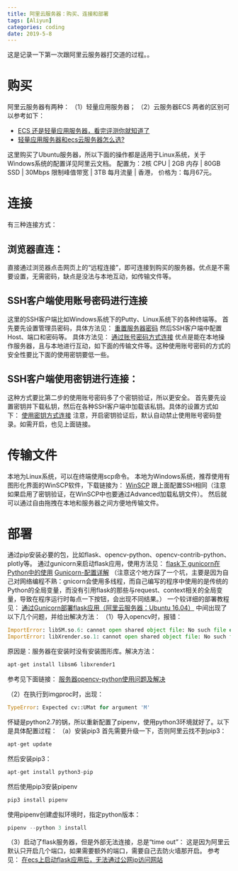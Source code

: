 ```yaml
---
title: 阿里云服务器：购买、连接和部署
tags: [Aliyun]
categories: coding 
date: 2019-5-8
---
```

这是记录一下第一次跟阿里云服务器打交道的过程。。
# 购买
阿里云服务器有两种：
（1）轻量应用服务器；
（2）云服务器ECS
两者的区别可以参考如下：
- [ECS 还是轻量应用服务器，看完评测你就知道了](https://yq.aliyun.com/articles/202688)
- [轻量应用服务器和ecs云服务器怎么选?](https://www.chukuangren.com/qingliang.html)

这里购买了Ubuntu服务器，所以下面的操作都是适用于Linux系统，关于Windows系统的配置详见阿里云文档。
配置为：2核 CPU | 2GB 内存 | 80GB SSD | 30Mbps 限制峰值带宽 | 3TB 每月流量 | 香港，
价格为：每月67元。

# 连接
有三种连接方式：

## 浏览器直连：

直接通过浏览器点击网页上的“远程连接”，即可连接到购买的服务器。优点是不需要设置，无需密码，缺点是没法与本地互动，如传输文件等。

## SSH客户端使用账号密码进行连接
这里的SSH客户端比如Windows系统下的Putty、Linux系统下的各种终端等。
首先要先设置管理员密码，具体方法见：
[重置服务器密码](https://help.aliyun.com/document_detail/60055.html?spm=a2c4g.11186623.2.15.5e512eebolLgUZ)
然后SSH客户端中配置Host、端口和密码等。
具体方法见：
[通过账号密码方式连接](https://help.aliyun.com/document_detail/59083.html?spm=5176.10173289.107.4.4db62e774lYrrT)
优点是能在本地操作服务器，且与本地进行互动，如下面的传输文件等。这种使用账号密码的方式的安全性要比下面的使用密钥要低一些。

## SSH客户端使用密钥进行连接：
这种方式要比第二步的使用账号密码多了个密钥验证，所以更安全。
首先要先设置密钥并下载私钥，然后在各种SSH客户端中加载该私钥。具体的设置方式如下：
[使用密钥方式连接](https://help.aliyun.com/document_detail/59083.html?spm=5176.10173289.107.4.4db62e774lYrrT)
注意，开启密钥验证后，默认自动禁止使用账号密码登录。如需开启，也见上面链接。

# 传输文件
本地为Linux系统，可以在终端使用scp命令。
本地为Windows系统，推荐使用有图形化界面的WinSCP软件，下载链接为：
[WinSCP](https://winscp.net/eng/index.php)
跟上面配置SSH相同（注意如果启用了密钥验证，在WinSCP中也要通过Advanced加载私钥文件）。
然后就可以通过自由拖拽在本地和服务器之间方便地传输文件。

# 部署
通过pip安装必要的包，比如flask、opencv-python、opencv-contrib-python、plotly等。
通过gunicorn来启动flask应用，使用方法见：
[flask下 gunicorn在Python中的使用](https://www.jianshu.com/p/e8d125372ca5)
[Gunicorn-配置详解](https://blog.csdn.net/y472360651/article/details/78538188)
（注意这个地方踩了一个坑，主要是因为自己对网络编程不熟：gnicorn会使用多线程，而自己编写的程序中使用的是传统的Python的全局变量，而没有引用flask的那些与request、context相关的全局变量，导致在程序运行时每点一下按钮，会出现不同结果。）
一个较详细的部署教程见：
[通过Gunicorn部署flask应用（阿里云服务器：Ubuntu 16.04）](https://juejin.im/post/5a5a1408518825733060e232)
中间出现了以下几个问题，并给出解决方法：
（1）导入opencv时，报错：
```python
ImportError: libSM.so.6: cannot open shared object file: No such file or directory
ImportError: libXrender.so.1: cannot open shared object file: No such file or directory
```
原因是：服务器在安装时没有安装图形库。解决方法：

```python
apt-get install libsm6 libxrender1
```
参考见下面链接：
[服务器opencv-python使用问题及解决](https://my.oschina.net/u/2422458/blog/1815712)

（2）在执行到imgproc时，出现：
```python
TypeError: Expected cv::UMat for argument 'M'
```
怀疑是python2.7的锅，所以重新配置了pipenv，使用python3环境就好了。以下是具体配置过程：
（a）安装pip3
首先需要升级一下，否则阿里云找不到pip3：
```python
apt-get update
```
然后安装pip3：
```python
apt-get install python3-pip
```
然后使用pip3安装pipenv
```python
pip3 install pipenv
```
使用pipenv创建虚拟环境时，指定python版本：
```python
pipenv --python 3 install
```
（3）启动了flask服务器，但是外部无法连接，总是“time out”：
这是因为阿里云默认只开启几个端口，如果需要额外的端口，需要自己去防火墙那开启。
参考见：
[在ecs上启动flask应用后，无法通过公网ip访问网站](https://yq.aliyun.com/ask/57796)
